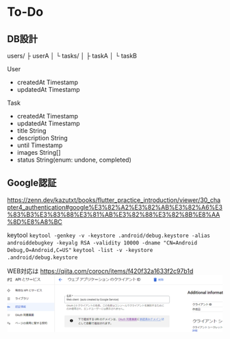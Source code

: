 # To-Do

## DB設計
users/
├ userA
│   └ tasks/
│       ├ taskA
│       └ taskB

User
- createdAt Timestamp
- updatedAt Timestamp

Task
- createdAt Timestamp
- updatedAt Timestamp
- title String
- description String
- until Timestamp
- images String[]
- status String(enum: undone, completed)

## Google認証
https://zenn.dev/kazutxt/books/flutter_practice_introduction/viewer/30_chapter4_authentication#google%E3%82%A2%E3%82%AB%E3%82%A6%E3%83%B3%E3%83%88%E3%81%AB%E3%82%88%E3%82%8B%E8%AA%8D%E8%A8%BC

keytool
`keytool -genkey -v -keystore .android/debug.keystore -alias androiddebugkey -keyalg RSA -validity 10000 -dname "CN=Android Debug,O=Android,C=US"`
`keytool -list -v -keystore .android/debug.keystore`

WEB対応は https://qiita.com/corocn/items/f420f32a1633f2c97b1d
![client_id](cliend_id.png)